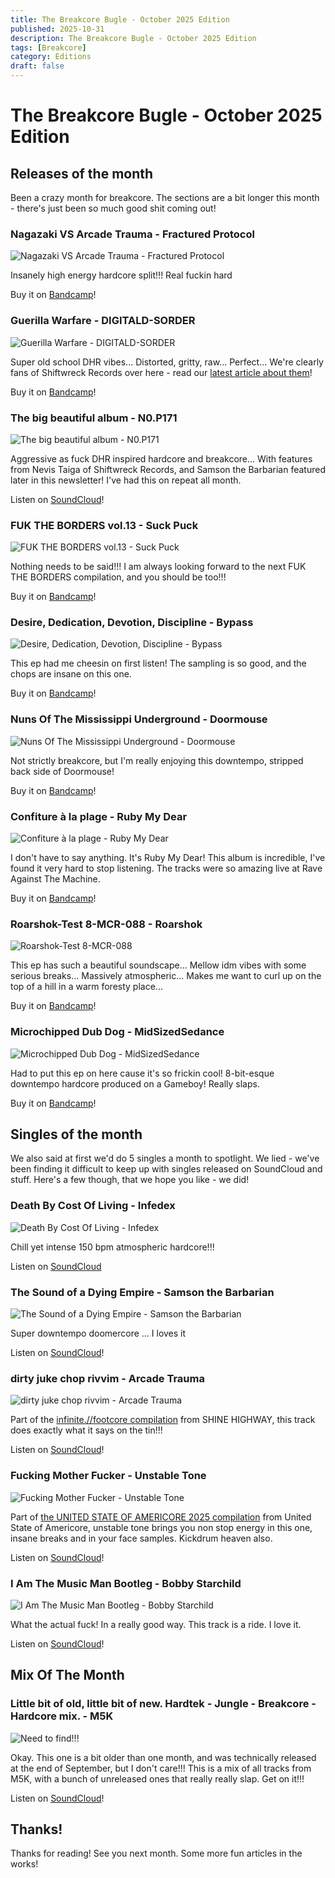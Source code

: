 ```yaml
---
title: The Breakcore Bugle - October 2025 Edition
published: 2025-10-31
description: The Breakcore Bugle - October 2025 Edition
tags: [Breakcore]
category: Editions
draft: false
---
```


# The Breakcore Bugle - October 2025 Edition

## Releases of the month

Been a crazy month for breakcore. The sections are a bit longer this month - there's just been so much good shit coming out!

### Nagazaki VS Arcade Trauma - Fractured Protocol

![Nagazaki VS Arcade Trauma - Fractured Protocol](./nagasaki-vs-arcade-trauma-fractured-protocol.jpg)

Insanely high energy hardcore split!!! Real fuckin hard

Buy it on [Bandcamp](https://prototypesrecords.bandcamp.com/album/fractured-protocol-pr135)!

### Guerilla Warfare - DIGITALD-SORDER

![Guerilla Warfare - DIGITALD-SORDER](./guerilla-warfare-digitald-sorder.png)

Super old school DHR vibes... Distorted, gritty, raw... Perfect... We're clearly fans of Shiftwreck Records over here - read our [latest article about them](https://thebreakcorebugle.com/posts/spotlight-01-shiftwreck-records/)!

Buy it on [Bandcamp](https://shiftwreck.bandcamp.com/album/guerilla-warfare)!

### The big beautiful album - N0.P171

![The big beautiful album - N0.P171](./the-big-beautiful-album-n0p171.png)

Aggressive as fuck DHR inspired hardcore and breakcore... With features from Nevis Taiga of Shiftwreck Records, and Samson the Barbarian featured later in this newsletter! I've had this on repeat all month.

Listen on [SoundCloud](https://soundcloud.com/thedosfivereed/sets/the-big-beautiful-album?si=81e08331c54c4390978906f7ea932f42&utm_source=clipboard&utm_medium=text&utm_campaign=social_sharing)!

### FUK THE BORDERS vol.13 - Suck Puck

![FUK THE BORDERS vol.13 - Suck Puck](./fuk-the-borders-vol-13.jpg)

Nothing needs to be said!!! I am always looking forward to the next FUK THE BORDERS compilation, and you should be too!!!

Buy it on [Bandcamp](https://suckpuckcompillations.bandcamp.com/album/fuk-the-borders-vol-13)!

### Desire, Dedication, Devotion, Discipline - Bypass

![Desire, Dedication, Devotion, Discipline - Bypass](./desire-dedication-devotion-discipline-bypass.png)

This ep had me cheesin on first listen! The sampling is so good, and the chops are insane on this one.

Buy it on [Bandcamp](https://southenglandhateclub.bandcamp.com/album/desire-dedication-devotion-discipline)!

### Nuns Of The Mississippi Underground - Doormouse

![Nuns Of The Mississippi Underground - Doormouse](./nuns-of-the-mississipi-underground-doormouse.png)

Not strictly breakcore, but I'm really enjoying this downtempo, stripped back side of Doormouse!

Buy it on [Bandcamp](https://doormouse.bandcamp.com/album/nuns-of-the-mississippi-underground)!

### Confiture à la plage - Ruby My Dear

![Confiture à la plage - Ruby My Dear](./configure-a-la-plage-ruby-my-dear.png)

I don't have to say anything. It's Ruby My Dear! This album is incredible, I've found it very hard to stop listening. The tracks were so amazing live at Rave Against The Machine.

Buy it on [Bandcamp](https://rubymydear.bandcamp.com/album/confiture-la-plage)!

### Roarshok-Test 8-MCR-088 - Roarshok

![Roarshok-Test 8-MCR-088](./roarshok-test-8-MCR-088-roarshok.png)

This ep has such a beautiful soundscape... Mellow idm vibes with some serious breaks... Massively atmospheric... Makes me want to curl up on the top of a hill in a warm foresty place...

Buy it on [Bandcamp](https://mobcorechicagorecords.bandcamp.com/album/roarshok-test-8-mcr-088)!

### Microchipped Dub Dog - MidSizedSedance

![Microchipped Dub Dog - MidSizedSedance](./microchipped-dub-dog-midsizedsedance.jpg)

Had to put this ep on here cause it's so frickin cool! 8-bit-esque downtempo hardcore produced on a Gameboy! Really slaps.

Buy it on [Bandcamp](https://soundcloud.com/midsized-sedan/sets/microchipped-dub-dog?si=cdec457b75434e14982edbacaf58b893&utm_source=clipboard&utm_medium=text&utm_campaign=social_sharing)!

## Singles of the month

We also said at first we'd do 5 singles a month to spotlight. We lied - we've been finding it difficult to keep up with singles released on SoundCloud and stuff. Here's a few though, that we hope you like - we did!

### Death By Cost Of Living - Infedex

![Death By Cost Of Living - Infedex](./death-by-cost-of-living-infedex.png)

Chill yet intense 150 bpm atmospheric hardcore!!!

Listen on [SoundCloud](https://soundcloud.com/infedex/death-by-cost-of-living?si=2ebd3d7779f04b9cafa93bbd5b94a564&utm_source=clipboard&utm_medium=text&utm_campaign=social_sharing)

### The Sound of a Dying Empire - Samson the Barbarian

![The Sound of a Dying Empire - Samson the Barbarian](./the-sound-of-a-dying-empire-samson-the-barbarian.png)

Super downtempo doomercore ... I loves it

Listen on [SoundCloud](https://soundcloud.com/samsonthebarbarian/the-sound-of-a-dying-empire?si=bc0dcf0962b04f6e8dea2bfe2803175f&utm_source=clipboard&utm_medium=text&utm_campaign=social_sharing)!

### dirty juke chop rivvim - Arcade Trauma

![dirty juke chop rivvim - Arcade Trauma](./dirty-juke-chop-rivvim-arcade-trauma.png)

Part of the [infinite.//footcore compilation](https://shinehighway.bandcamp.com/album/infinite-footcore) from SHINE HIGHWAY, this track does exactly what it says on the tin!!!

Listen on [SoundCloud](https://soundcloud.com/arcadetrauma/dirty-juke-chop-rivvim?si=fd5cb4f499174ff5832bf1f8631f3469&utm_source=clipboard&utm_medium=text&utm_campaign=social_sharing)!

### Fucking Mother Fucker - Unstable Tone

![Fucking Mother Fucker - Unstable Tone](./fucking-mother-fucker-unstable-tone.png)

Part of [the UNITED STATE OF AMERICORE 2025 compilation](https://unitedstateofamericore.bandcamp.com/album/the-united-state-of-americore-2025-compilation) from United State of Americore, unstable tone brings you non stop energy in this one, insane breaks and in your face samples. Kickdrum heaven also.

Listen on [SoundCloud](https://soundcloud.com/unstabletone/fucking-mother-fucker?si=b08edbe9fae54db69666e1b04932e256&utm_source=clipboard&utm_medium=text&utm_campaign=social_sharing)!

### I Am The Music Man Bootleg - Bobby Starchild

![I Am The Music Man Bootleg - Bobby Starchild](./i-am-the-music-man-bootleg-bobby-starchild.png)

What the actual fuck! In a really good way. This track is a ride. I love it.

Listen on [SoundCloud](https://soundcloud.com/bobby-starchild/i-am-the-music-man?si=db22abbfbadd48a0a61157e1fe7576cc&utm_source=clipboard&utm_medium=text&utm_campaign=social_sharing)!

## Mix Of The Month

### Little bit of old, little bit of new. Hardtek - Jungle - Breakcore - Hardcore mix. - M5K

![Need to find!!!](./)

Okay. This one is a bit older than one month, and was technically released at the end of September, but I don't care!!! This is a mix of all tracks from M5K, with a bunch of unreleased ones that really really slap. Get on it!!!

Listen on [SoundCloud](https://soundcloud.com/mfivek/little-bit-of-old-little-bit-of-new-hardtek-jungle-breakcore-mix?si=5cef49d932b74fc19166ae151deedd0e&utm_source=clipboard&utm_medium=text&utm_campaign=social_sharing)!

## Thanks!

Thanks for reading! See you next month. Some more fun articles in the works!
